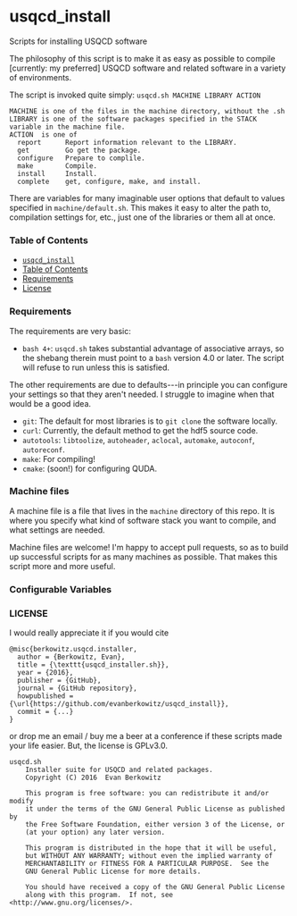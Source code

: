 # usqcd_install
Scripts for installing USQCD software

The philosophy of this script is to make it as easy as possible to compile [currently: my preferred] USQCD software and related software in a variety of environments.

The script is invoked quite simply: `usqcd.sh MACHINE LIBRARY ACTION`

```
MACHINE is one of the files in the machine directory, without the .sh
LIBRARY is one of the software packages specified in the STACK variable in the machine file.
ACTION  is one of
  report      Report information relevant to the LIBRARY.
  get         Go get the package.
  configure   Prepare to complile.
  make        Compile.
  install     Install.
  complete    get, configure, make, and install.
````

There are variables for many imaginable user options that default to values specified in `machine/default.sh`.
This makes it easy to alter the path to, compilation settings for, etc., just one of the libraries or them all at once.

### Table of Contents

- [`usqcd_install`](#usqcd_install)
- [Table of Contents](#table-of-contents)
- [Requirements](#requirements)
- [License](#license)


### Requirements

The requirements are very basic:
- `bash 4+`:  `usqcd.sh` takes substantial advantage of associative arrays, so the shebang therein must point to a `bash` version 4.0 or later.  The script will refuse to run unless this is satisfied.

The other requirements are due to defaults---in principle you can configure your settings so that they aren't needed.  I struggle to imagine when that would be a good idea.

- `git`:  The default for most libraries is to `git clone` the software locally.
- `curl`: Currently, the default method to get the hdf5 source code.
- `autotools`: `libtoolize`, `autoheader`, `aclocal`, `automake`, `autoconf`, `autoreconf`.
- `make`: For compiling!
- `cmake`: (soon!) for configuring QUDA.

### Machine files

A machine file is a file that lives in the `machine` directory of this repo.  It is where you specify what kind of software stack you want to compile, and what settings are needed.

Machine files are welcome!  I'm happy to accept pull requests, so as to build up successful scripts for as many machines as possible.  That makes this script more and more useful.

### Configurable Variables



### LICENSE

I would really appreciate it if you would cite

```
@misc{berkowitz.usqcd.installer,
  author = {Berkowitz, Evan},
  title = {\texttt{usqcd_installer.sh}},
  year = {2016},
  publisher = {GitHub},
  journal = {GitHub repository},
  howpublished = {\url{https://github.com/evanberkowitz/usqcd_install}},
  commit = {...}
}
```

or drop me an email / buy me a beer at a conference if these scripts made your life easier.  But, the license is GPLv3.0.

```
usqcd.sh
    Installer suite for USQCD and related packages.
    Copyright (C) 2016  Evan Berkowitz

    This program is free software: you can redistribute it and/or modify
    it under the terms of the GNU General Public License as published by
    the Free Software Foundation, either version 3 of the License, or
    (at your option) any later version.

    This program is distributed in the hope that it will be useful,
    but WITHOUT ANY WARRANTY; without even the implied warranty of
    MERCHANTABILITY or FITNESS FOR A PARTICULAR PURPOSE.  See the
    GNU General Public License for more details.

    You should have received a copy of the GNU General Public License
    along with this program.  If not, see <http://www.gnu.org/licenses/>.
```